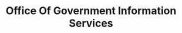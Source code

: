---
# This topic lives at
# https://digital.gov/topics/office-of-government-information-services

# Topic Title
title: "Office Of Government Information Services"

# description — keep it short and clear
# summary: ""

# Weight
weight: 1

# For more information on managing topics,
# see https://github.com/GSA/digitalgov.gov/wiki/topics
---